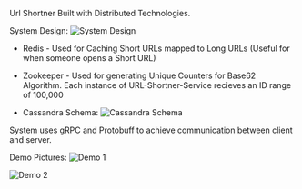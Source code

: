Url Shortner Built with Distributed Technologies.

System Design:
![System Design](https://i.imgur.com/Ezxz9SY.png)

- Redis - Used for Caching Short URLs mapped to Long URLs (Useful for when someone opens a Short URL)

- Zookeeper - Used for generating Unique Counters for Base62 Algorithm. Each instance of URL-Shortner-Service recieves an ID range of 100,000

- Cassandra Schema:
![Cassandra Schema](https://i.imgur.com/TwwC7YC.png)
 
System uses gRPC and Protobuff to achieve communication between client and server.

Demo Pictures:
![Demo 1](https://i.imgur.com/RkUrFaN.png)

![Demo 2](https://i.imgur.com/h8b6gMT.png)